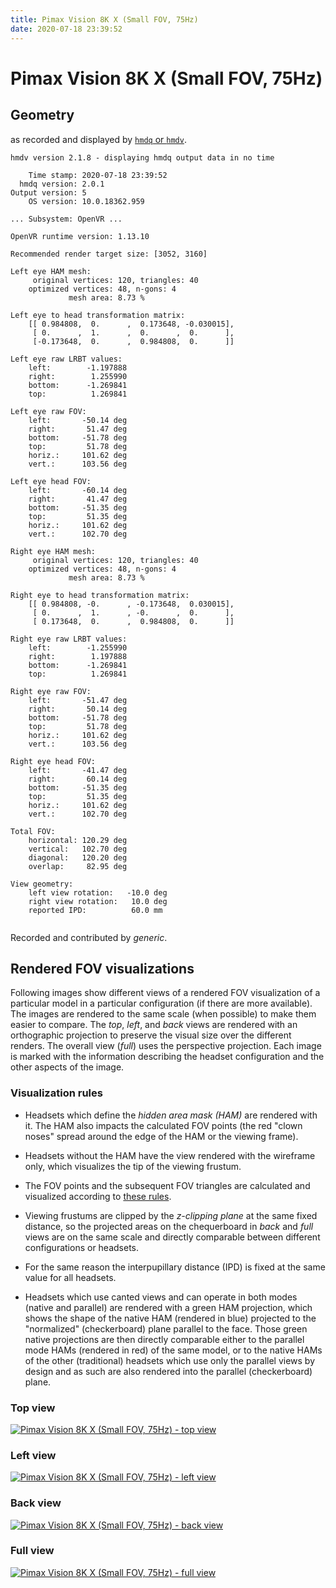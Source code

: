 ```yaml
---
title: Pimax Vision 8K X (Small FOV, 75Hz)
date: 2020-07-18 23:39:52
---
```

# Pimax Vision 8K X (Small FOV, 75Hz)

## Geometry

as recorded and displayed by [`hmdq` or `hmdv`](https://github.com/risa2000/hmdq).
```
hmdv version 2.1.8 - displaying hmdq output data in no time

    Time stamp: 2020-07-18 23:39:52
  hmdq version: 2.0.1
Output version: 5
    OS version: 10.0.18362.959

... Subsystem: OpenVR ...

OpenVR runtime version: 1.13.10

Recommended render target size: [3052, 3160]

Left eye HAM mesh:
     original vertices: 120, triangles: 40
    optimized vertices: 48, n-gons: 4
             mesh area: 8.73 %

Left eye to head transformation matrix:
    [[ 0.984808,  0.      ,  0.173648, -0.030015],
     [ 0.      ,  1.      ,  0.      ,  0.      ],
     [-0.173648,  0.      ,  0.984808,  0.      ]]

Left eye raw LRBT values:
    left:        -1.197888
    right:        1.255990
    bottom:      -1.269841
    top:          1.269841

Left eye raw FOV:
    left:       -50.14 deg
    right:       51.47 deg
    bottom:     -51.78 deg
    top:         51.78 deg
    horiz.:     101.62 deg
    vert.:      103.56 deg

Left eye head FOV:
    left:       -60.14 deg
    right:       41.47 deg
    bottom:     -51.35 deg
    top:         51.35 deg
    horiz.:     101.62 deg
    vert.:      102.70 deg

Right eye HAM mesh:
     original vertices: 120, triangles: 40
    optimized vertices: 48, n-gons: 4
             mesh area: 8.73 %

Right eye to head transformation matrix:
    [[ 0.984808, -0.      , -0.173648,  0.030015],
     [ 0.      ,  1.      , -0.      ,  0.      ],
     [ 0.173648,  0.      ,  0.984808,  0.      ]]

Right eye raw LRBT values:
    left:        -1.255990
    right:        1.197888
    bottom:      -1.269841
    top:          1.269841

Right eye raw FOV:
    left:       -51.47 deg
    right:       50.14 deg
    bottom:     -51.78 deg
    top:         51.78 deg
    horiz.:     101.62 deg
    vert.:      103.56 deg

Right eye head FOV:
    left:       -41.47 deg
    right:       60.14 deg
    bottom:     -51.35 deg
    top:         51.35 deg
    horiz.:     101.62 deg
    vert.:      102.70 deg

Total FOV:
    horizontal: 120.29 deg
    vertical:   102.70 deg
    diagonal:   120.20 deg
    overlap:     82.95 deg

View geometry:
    left view rotation:   -10.0 deg
    right view rotation:   10.0 deg
    reported IPD:          60.0 mm


```
Recorded and contributed by _generic_.

## Rendered FOV visualizations

Following images show different views of a rendered FOV visualization of a
particular model in a particular configuration (if there are more available).
The images are rendered to the same scale (when possible) to make them easier
to compare. The _top_, _left_, and _back_ views are rendered with an
orthographic projection to preserve the visual size over the different renders.
The overall view (_full_) uses the perspective projection. Each image is marked
with the information describing the headset configuration and the other aspects
of the image.

### Visualization rules

* Headsets which define the _hidden area mask (HAM)_ are rendered with it. The
  HAM also impacts the calculated FOV points (the red "clown noses" spread
  around the edge of the HAM or the viewing frame).

* Headsets without the HAM have the view rendered with the wireframe only, which
  visualizes the tip of the viewing frustum.

* The FOV points and the subsequent FOV triangles are calculated and visualized
  according to [these
  rules](https://risa2000.github.io/vrdocs/docs/hmd_fov_calculation).

* Viewing frustums are clipped by the _z-clipping plane_ at the same fixed
  distance, so the projected areas on the chequerboard in _back_ and _full_
  views are on the same scale and directly comparable between different
  configurations or headsets.

* For the same reason the interpupillary distance (IPD) is fixed at the same
  value for all headsets.

* Headsets which use canted views and can operate in both modes (native and
  parallel) are rendered with a green HAM projection, which shows the shape of
  the native HAM (rendered in blue) projected to the "normalized"
  (checkerboard) plane parallel to the face. Those green native projections are
  then directly comparable either to the parallel mode HAMs (rendered in red)
  of the same model, or to the native HAMs of the other (traditional) headsets
  which use only the parallel views by design and as such are also rendered
  into the parallel (checkerboard) plane.

### Top view
[![Pimax Vision 8K X (Small FOV, 75Hz) - top view](../images/PimaxVision8KX_Small_Native_R75_top.dmx.png)](../images/PimaxVision8KX_Small_Native_R75_top.dmx.png)

### Left view
[![Pimax Vision 8K X (Small FOV, 75Hz) - left view](../images/PimaxVision8KX_Small_Native_R75_left.dmx.png)](../images/PimaxVision8KX_Small_Native_R75_left.dmx.png)

### Back view
[![Pimax Vision 8K X (Small FOV, 75Hz) - back view](../images/PimaxVision8KX_Small_Native_R75_back.dmx.png)](../images/PimaxVision8KX_Small_Native_R75_back.dmx.png)

### Full view
[![Pimax Vision 8K X (Small FOV, 75Hz) - full view](../images/PimaxVision8KX_Small_Native_R75_over.dmx.png)](../images/PimaxVision8KX_Small_Native_R75_over.dmx.png)

